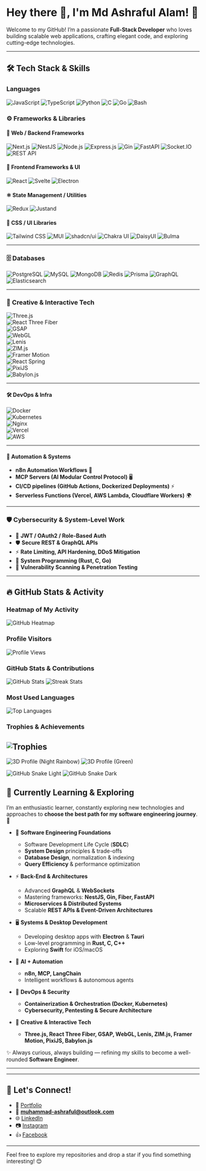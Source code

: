 # Hey there 👋,  I'm Md Ashraful Alam! 🚀

Welcome to my GitHub! I’m a passionate **Full-Stack Developer** who loves building scalable web applications, crafting elegant code, and exploring cutting-edge technologies.

---

## 🛠️ Tech Stack & Skills

### **Languages**
![JavaScript](https://img.shields.io/badge/-JavaScript-F7DF1E?logo=javascript&logoColor=black&style=flat-square)
![TypeScript](https://img.shields.io/badge/-TypeScript-007ACC?logo=typescript&logoColor=white&style=flat-square)
![Python](https://img.shields.io/badge/-Python-3776AB?logo=python&logoColor=white&style=flat-square)
![C](https://img.shields.io/badge/-C-A8B9CC?logo=c&logoColor=white&style=flat-square)
![Go](https://img.shields.io/badge/-Go-00ADD8?logo=go&logoColor=white&style=flat-square)
![Bash](https://img.shields.io/badge/-Bash-4EAA25?logo=gnu-bash&logoColor=white&style=flat-square)


### ⚙️ **Frameworks & Libraries**

#### 🧩 Web / Backend Frameworks
![Next.js](https://img.shields.io/badge/-Next.js-000000?logo=next.js&logoColor=white&style=flat-square)
![NestJS](https://img.shields.io/badge/-NestJS-E0234E?logo=nestjs&logoColor=white&style=flat-square)
![Node.js](https://img.shields.io/badge/-Node.js-339933?logo=node.js&logoColor=white&style=flat-square)
![Express.js](https://img.shields.io/badge/-Express.js-000000?logo=express&logoColor=white&style=flat-square)
![Gin](https://img.shields.io/badge/-Gin-00ADD8?logo=go&logoColor=white&style=flat-square)
![FastAPI](https://img.shields.io/badge/-FastAPI-009688?logo=fastapi&logoColor=white&style=flat-square)
![Socket.IO](https://img.shields.io/badge/-Socket.IO-010101?logo=socket.io&logoColor=white&style=flat-square)
![REST API](https://img.shields.io/badge/REST%20API-02569B?logo=api&logoColor=fff)

#### 🎨 Frontend Frameworks & UI
![React](https://img.shields.io/badge/-React-61DAFB?logo=react&logoColor=black&style=flat-square)
![Svelte](https://img.shields.io/badge/-Svelte-FF3E00?logo=svelte&logoColor=white&style=flat-square)
![Electron](https://img.shields.io/badge/-Electron-47848F?logo=electron&logoColor=white&style=flat-square)


#### ⚛️ State Management / Utilities
![Redux](https://img.shields.io/badge/-Redux-764ABC?logo=redux&logoColor=white&style=flat-square)
![Justand](https://img.shields.io/badge/-Justand-000000?style=flat-square&logo=react&logoColor=white)

#### 💅 CSS / UI Libraries
![Tailwind CSS](https://img.shields.io/badge/-Tailwind_CSS-38B2AC?logo=tailwind-css&logoColor=white&style=flat-square)
![MUI](https://img.shields.io/badge/-MUI-007FFF?logo=mui&logoColor=white&style=flat-square)
![shadcn/ui](https://img.shields.io/badge/-shadcn--ui-000000?style=flat-square)
![Chakra UI](https://img.shields.io/badge/-Chakra_UI-319795?logo=chakra-ui&logoColor=white&style=flat-square)
![DaisyUI](https://img.shields.io/badge/-DaisyUI-22D3EE?logo=daisyui&logoColor=white&style=flat-square)
![Bulma](https://img.shields.io/badge/-Bulma-00D1B2?logo=bulma&logoColor=white&style=flat-square)

---

### 🗄️ **Databases**
![PostgreSQL](https://img.shields.io/badge/-PostgreSQL-336791?logo=postgresql&logoColor=white&style=flat-square)
![MySQL](https://img.shields.io/badge/-MySQL-4479A1?logo=mysql&logoColor=white&style=flat-square)
![MongoDB](https://img.shields.io/badge/-MongoDB-47A248?logo=mongodb&logoColor=white&style=flat-square)
![Redis](https://img.shields.io/badge/-Redis-DC382D?logo=redis&logoColor=white&style=flat-square)
![Prisma](https://img.shields.io/badge/-Prisma-2D3748?logo=prisma&logoColor=white&style=flat-square)
![GraphQL](https://img.shields.io/badge/-GraphQL-E10098?logo=graphql&logoColor=white&style=flat-square)
![Elasticsearch](https://img.shields.io/badge/-Elasticsearch-005571?logo=elasticsearch&logoColor=white&style=flat-square)

---

### 🎨 Creative & Interactive Tech  

![Three.js](https://img.shields.io/badge/Three.js-000000?logo=three.js&logoColor=white&style=flat-square)  
![React Three Fiber](https://img.shields.io/badge/React%20Three%20Fiber-000000?logo=react&logoColor=61DAFB&style=flat-square)  
![GSAP](https://img.shields.io/badge/GSAP-88CE02?logo=greensock&logoColor=fff&style=flat-square)  
![WebGL](https://img.shields.io/badge/WebGL-990000?logo=webgl&logoColor=fff&style=flat-square)  
![Lenis](https://img.shields.io/badge/Lenis-000000?style=flat-square&logo=react&logoColor=white)  
![ZIM.js](https://img.shields.io/badge/ZIM.js-FFD700?style=flat-square&logo=javascript&logoColor=black)  
![Framer Motion](https://img.shields.io/badge/Framer%20Motion-0055FF?logo=framer&logoColor=fff&style=flat-square)  
![React Spring](https://img.shields.io/badge/React%20Spring-FF6F61?style=flat-square&logo=react&logoColor=fff)  
![PixiJS](https://img.shields.io/badge/PixiJS-FF3366?style=flat-square&logo=javascript&logoColor=fff)  
![Babylon.js](https://img.shields.io/badge/Babylon.js-2E0E5D?style=flat-square&logo=javascript&logoColor=fff)  

---

#### 🛠️ DevOps & Infra  
![Docker](https://img.shields.io/badge/Docker-2496ED?logo=docker&logoColor=fff)  
![Kubernetes](https://img.shields.io/badge/Kubernetes-326CE5?logo=kubernetes&logoColor=fff)  
![Nginx](https://img.shields.io/badge/Nginx-009639?logo=nginx&logoColor=fff)  
![Vercel](https://img.shields.io/badge/Vercel-000?logo=vercel&logoColor=fff)  
![AWS](https://img.shields.io/badge/AWS-232F3E?logo=amazon-aws&logoColor=fff)  

---

#### 🔄 Automation & Systems  
- **n8n Automation Workflows** 🤖  
- **MCP Servers (AI Modular Control Protocol)** 🖥️  
- **CI/CD pipelines (GitHub Actions, Dockerized Deployments)** ⚡  
- **Serverless Functions (Vercel, AWS Lambda, Cloudflare Workers)** 🌍  

---

### 🛡️ Cybersecurity & System-Level Work  
- 🔐 **JWT / OAuth2 / Role-Based Auth**  
- 🛡️ **Secure REST & GraphQL APIs**  
- ⚡ **Rate Limiting, API Hardening, DDoS Mitigation**  
- 🧩 **System Programming (Rust, C, Go)**  
- 🔎 **Vulnerability Scanning & Penetration Testing**  

---

## 🔥 GitHub Stats & Activity

### **Heatmap of My Activity**
![GitHub Heatmap](https://github-readme-activity-graph.vercel.app/graph?username=Muhamash&theme=react-dark)

### **Profile Visitors**
![Profile Views](https://komarev.com/ghpvc/?username=Muhamash&color=blue&style=flat-square)



### **GitHub Stats & Contributions**
![GitHub Stats](https://github-readme-stats.vercel.app/api?username=Muhamash&show_icons=true&theme=tokyonight)
![Streak Stats](https://github-readme-streak-stats.herokuapp.com/?user=Muhamash&theme=radical)

### **Most Used Languages**
![Top Languages](https://github-readme-stats.vercel.app/api/top-langs/?username=Muhamash&layout=compact&theme=radical)

### **Trophies & Achievements**
![Trophies](https://github-profile-trophy.vercel.app/?username=Muhamash&theme=dracula&column=7)
---


<!-- 3D Contribution Graphs -->
![3D Profile (Night Rainbow)](./profile-3d-contrib/profile-night-rainbow.svg)
![3D Profile (Green)](./profile-3d-contrib/profile-green.svg)

<!-- Snake Animation -->
![GitHub Snake Light](./dist/github-snake.svg#gh-light-mode-only)
![GitHub Snake Dark](./dist/github-snake-dark.svg#gh-dark-mode-only)


## 🌱 Currently Learning & Exploring  

I’m an enthusiastic learner, constantly exploring new technologies and approaches to **choose the best path for my software engineering journey**. 🚀  

- 📌 **Software Engineering Foundations**  
  - Software Development Life Cycle (**SDLC**)  
  - **System Design** principles & trade-offs  
  - **Database Design**, normalization & indexing  
  - **Query Efficiency** & performance optimization  

- ⚡ **Back-End & Architectures**  
  - Advanced **GraphQL** & **WebSockets**  
  - Mastering frameworks: **NestJS, Gin, Fiber, FastAPI**  
  - **Microservices & Distributed Systems**  
  - Scalable **REST APIs & Event-Driven Architectures**  

- 🖥️ **Systems & Desktop Development**  
  - Developing desktop apps with **Electron** & **Tauri**  
  - Low-level programming in **Rust, C, C++**  
  - Exploring **Swift** for iOS/macOS  

- 🤖 **AI + Automation**  
  - **n8n, MCP, LangChain**  
  - Intelligent workflows & autonomous agents  

- 🐳 **DevOps & Security**  
  - **Containerization & Orchestration (Docker, Kubernetes)**  
  - **Cybersecurity, Pentesting & Secure Architecture**  

- 🎨 **Creative & Interactive Tech**  
  - **Three.js, React Three Fiber, GSAP, WebGL, Lenis, ZIM.js, Framer Motion, PixiJS, Babylon.js**  

✨ Always curious, always building — refining my skills to become a well-rounded **Software Engineer**.  

---


---

## 💌 Let's Connect!

- 🌟 [Portfolio](https://muhamash-portfolio.vercel.app/)
- 📧 **muhammad-ashraful@outlook.com**  
- 🌐 [LinkedIn](https://www.linkedin.com/in/md-ashraful-alam-94b62a16b)  
- 📷 [Instagram](https://www.instagram.com/muhamash.studio)  
- 👍 [Facebook](https://www.facebook.com/dott.ash)  

---

Feel free to explore my repositories and drop a star if you find something interesting! 😊
